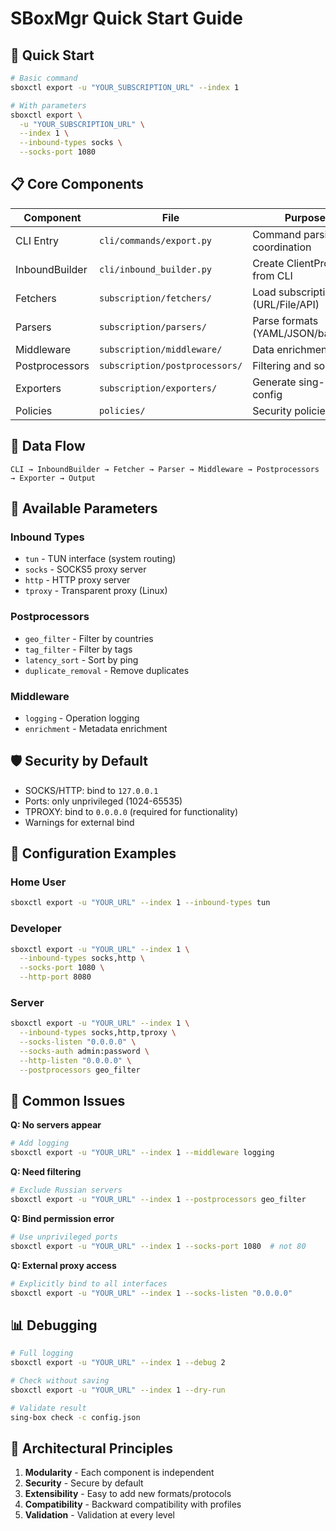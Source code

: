 # SBoxMgr Quick Start Guide

## 🚀 Quick Start

```bash
# Basic command
sboxctl export -u "YOUR_SUBSCRIPTION_URL" --index 1

# With parameters
sboxctl export \
  -u "YOUR_SUBSCRIPTION_URL" \
  --index 1 \
  --inbound-types socks \
  --socks-port 1080
```

## 📋 Core Components

| Component | File | Purpose |
|-----------|------|---------|
| CLI Entry | `cli/commands/export.py` | Command parsing, coordination |
| InboundBuilder | `cli/inbound_builder.py` | Create ClientProfile from CLI |
| Fetchers | `subscription/fetchers/` | Load subscriptions (URL/File/API) |
| Parsers | `subscription/parsers/` | Parse formats (YAML/JSON/base64) |
| Middleware | `subscription/middleware/` | Data enrichment |
| Postprocessors | `subscription/postprocessors/` | Filtering and sorting |
| Exporters | `subscription/exporters/` | Generate sing-box config |
| Policies | `policies/` | Security policies |

## 🔄 Data Flow

```
CLI → InboundBuilder → Fetcher → Parser → Middleware → Postprocessors → Exporter → Output
```

## 📝 Available Parameters

### Inbound Types
- `tun` - TUN interface (system routing)
- `socks` - SOCKS5 proxy server
- `http` - HTTP proxy server
- `tproxy` - Transparent proxy (Linux)

### Postprocessors
- `geo_filter` - Filter by countries
- `tag_filter` - Filter by tags
- `latency_sort` - Sort by ping
- `duplicate_removal` - Remove duplicates

### Middleware
- `logging` - Operation logging
- `enrichment` - Metadata enrichment

## 🛡️ Security by Default

- SOCKS/HTTP: bind to `127.0.0.1`
- Ports: only unprivileged (1024-65535)
- TPROXY: bind to `0.0.0.0` (required for functionality)
- Warnings for external bind

## 🔧 Configuration Examples

### Home User
```bash
sboxctl export -u "YOUR_URL" --index 1 --inbound-types tun
```

### Developer
```bash
sboxctl export -u "YOUR_URL" --index 1 \
  --inbound-types socks,http \
  --socks-port 1080 \
  --http-port 8080
```

### Server
```bash
sboxctl export -u "YOUR_URL" --index 1 \
  --inbound-types socks,http,tproxy \
  --socks-listen "0.0.0.0" \
  --socks-auth admin:password \
  --http-listen "0.0.0.0" \
  --postprocessors geo_filter
```

## 🚨 Common Issues

**Q: No servers appear**
```bash
# Add logging
sboxctl export -u "YOUR_URL" --index 1 --middleware logging
```

**Q: Need filtering**
```bash
# Exclude Russian servers
sboxctl export -u "YOUR_URL" --index 1 --postprocessors geo_filter
```

**Q: Bind permission error**
```bash
# Use unprivileged ports
sboxctl export -u "YOUR_URL" --index 1 --socks-port 1080  # not 80
```

**Q: External proxy access**
```bash
# Explicitly bind to all interfaces
sboxctl export -u "YOUR_URL" --index 1 --socks-listen "0.0.0.0"
```

## 📊 Debugging

```bash
# Full logging
sboxctl export -u "YOUR_URL" --index 1 --debug 2

# Check without saving
sboxctl export -u "YOUR_URL" --index 1 --dry-run

# Validate result
sing-box check -c config.json
```

## 🎯 Architectural Principles

1. **Modularity** - Each component is independent
2. **Security** - Secure by default
3. **Extensibility** - Easy to add new formats/protocols
4. **Compatibility** - Backward compatibility with profiles
5. **Validation** - Validation at every level 